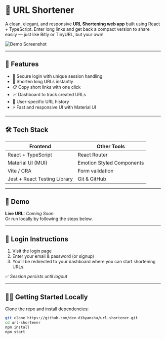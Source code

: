 # 🔗 URL Shortener

A clean, elegant, and responsive **URL Shortening web app** built using React + TypeScript. Enter long links and get back a compact version to share easily — just like Bitly or TinyURL, but your own!

![Demo Screenshot](./screenshots/demo.png) <!-- Replace with actual path once added -->

---

## 🚀 Features

- 🔐 Secure login with unique session handling
- 🔗 Shorten long URLs instantly
- 📋 Copy short links with one click
- 📈 Dashboard to track created URLs
- 🧾 User-specific URL history
- ⚡ Fast and responsive UI with Material UI

---

## 🛠️ Tech Stack

| Frontend | Other Tools |
|----------|-------------|
| React + TypeScript | React Router |
| Material UI (MUI) | Emotion Styled Components |
| Vite / CRA | Form validation |
| Jest + React Testing Library | Git & GitHub |

---

## 📸 Demo

**Live URL:** _Coming Soon_  
Or run locally by following the steps below.

---

## 🔑 Login Instructions

1. Visit the login page
2. Enter your email & password (or signup)
3. You’ll be redirected to your dashboard where you can start shortening URLs.

✅ _Session persists until logout_

---

## 🧑‍💻 Getting Started Locally

Clone the repo and install dependencies:

```bash
git clone https://github.com/dev-dibyanshu/url-shortener.git
cd url-shortener
npm install
npm start
